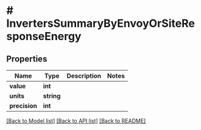 # # InvertersSummaryByEnvoyOrSiteResponseEnergy

## Properties

Name | Type | Description | Notes
------------ | ------------- | ------------- | -------------
**value** | **int** |  |
**units** | **string** |  |
**precision** | **int** |  |

[[Back to Model list]](../../README.md#models) [[Back to API list]](../../README.md#endpoints) [[Back to README]](../../README.md)
